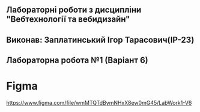 ## Лабораторні роботи з дисципліни "Вебтехнології та вебидизайн"

## Виконав: Заплатинський Ігор Тарасович(ІР-23)
## Лабораторна робота №1 (Варіант 6)

# Figma 
https://www.figma.com/file/wmMTQTdBymNHxX8ew0mG45/LabWork1-V6
